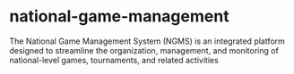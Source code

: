 # national-game-management
The National Game Management System (NGMS) is an integrated platform designed to streamline the organization, management, and monitoring of national-level games, tournaments, and related activities
